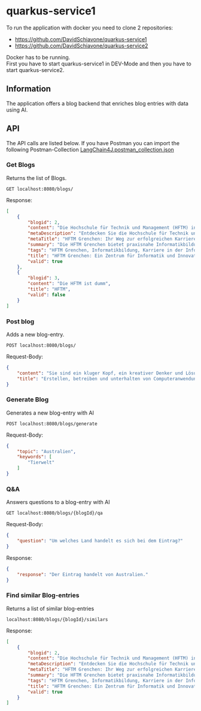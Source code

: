 # quarkus-service1
To run the application with docker you need to clone 2 repositories:
- https://github.com/DavidSchiavone/quarkus-service1
- https://github.com/DavidSchiavone/quarkus-service2

Docker has to be running.  
First you have to start quarkus-service1 in DEV-Mode and then you have to start quarkus-service2.

## Information
The application offers a blog backend that enriches blog entries with data using AI.

## API
The API calls are listed below.
If you have Postman you can import the following Postman-Collection [LangChain4J.postman_collection.json](resources/LangChain4J.postman_collection.json)

### Get Blogs
Returns the list of Blogs.
```http request
GET localhost:8080/blogs/
```

Response:
```json
[
    {
        "blogid": 2,
        "content": "Die Hochschule für Technik und Management (HFTM) in Grenchen ist ein Leuchtturm der Informatikbildung in der Region. Sie vereint praxisnahe Lehre mit modernster Technologie und bereitet die Studierenden optimal auf die Anforderungen des digitalen Zeitalters vor. Im Fokus stehen nicht nur theoretische Grundlagen, sondern auch die Entwicklung realer Softwareprojekte. Der interdisziplinäre Ansatz fördert kreatives Denken und innovative Lösungen. Studierende profitieren von exzellenten Laboreinrichtungen und einer engen Vernetzung mit der Industrie. Durch Projektarbeiten und Praktika vertiefen sie ihr Wissen in praktischen Anwendungen. Die HFTM Grenchen bietet somit einen optimalen Start in eine erfolgreiche Karriere im Bereich Informatik. Die Absolventen sind gefragte Fachkräfte und tragen aktiv zur digitalen Transformation in Unternehmen bei. Damit wird die HFTM zu einem wichtigen Akteur in der Schweizer Bildungslandschaft.",
        "metaDescription": "Entdecken Sie die Hochschule für Technik und Management in Grenchen – ein Zentrum für praxisnahe Informatikbildung, moderne Technologien und innovative Lösungen für Ihre Zukunft.",
        "metaTitle": "HFTM Grenchen: Ihr Weg zur erfolgreichen Karriere in der Informatik",
        "summary": "Die HFTM Grenchen bietet praxisnahe Informatikbildung, fördert kreatives Denken und verbindet Studierende optimal mit der Industrie, um sie auf eine erfolgreiche Karriere vorzubereiten.",
        "tags": "HFTM Grenchen, Informatikbildung, Karriere in der Informatik, Praxisnahe Lehre, Digitale Transformation",
        "title": "HFTM Grenchen: Ein Zentrum für Informatik und Innovation",
        "valid": true
    },
    {
        "blogid": 3,
        "content": "Die HFTM ist dumm",
        "title": "HFTM",
        "valid": false
    }
]
```

### Post blog
Adds a new blog-entry.
```http request
POST localhost:8080/blogs/
```

Request-Body:
```json
{
    "content": "Sie sind ein kluger Kopf, ein kreativer Denker und Lösungsfinder? Sie verstehen die digitale Welt nicht nur, Sie können und wollen sie auch gestalten, entwickeln, in das Arbeitsleben implementieren. Mit anderen Worten, Sie haben das Zeug, Computerprogramme für verschiedenste Plattformen zu erstellen, zu betreiben und zu unterhalten. Mit dem eidgenössisch anerkannten Studium zum/zur Dipl. Informatiker/-in HF, Schwerpunkt Softwareentwicklung bewegen Sie sich elegant und sicher auf der Datenautobahn und sind unterwegs, ein kompletter «Software Developer/-in» zu werden.",
    "title": "Erstellen, betreiben und unterhalten von Computeranwendungen"
}
```

### Generate Blog
Generates a new blog-entry with AI
```http request
POST localhost:8080/blogs/generate
```

Request-Body:
```json
{
    "topic": "Australien",
    "keywords": [
        "Tierwelt"
    ]
}
```

### Q&A
Answers questions to a blog-entry with AI
```
GET localhost:8080/blogs/{blogId}/qa
```

Request-Body:
```json
{
    "question": "Um welches Land handelt es sich bei dem Eintrag?"
}
```

Response:
```json
{
    "response": "Der Eintrag handelt von Australien."
}
```

### Find similar Blog-entries
Returns a list of similar blog-entries
```
localhost:8080/blogs/{blogId}/similars
```

Response:
```json
[
    {
        "blogid": 2,
        "content": "Die Hochschule für Technik und Management (HFTM) in Grenchen ist ein Leuchtturm der Informatikbildung in der Region. Sie vereint praxisnahe Lehre mit modernster Technologie und bereitet die Studierenden optimal auf die Anforderungen des digitalen Zeitalters vor. Im Fokus stehen nicht nur theoretische Grundlagen, sondern auch die Entwicklung realer Softwareprojekte. Der interdisziplinäre Ansatz fördert kreatives Denken und innovative Lösungen. Studierende profitieren von exzellenten Laboreinrichtungen und einer engen Vernetzung mit der Industrie. Durch Projektarbeiten und Praktika vertiefen sie ihr Wissen in praktischen Anwendungen. Die HFTM Grenchen bietet somit einen optimalen Start in eine erfolgreiche Karriere im Bereich Informatik. Die Absolventen sind gefragte Fachkräfte und tragen aktiv zur digitalen Transformation in Unternehmen bei. Damit wird die HFTM zu einem wichtigen Akteur in der Schweizer Bildungslandschaft.",
        "metaDescription": "Entdecken Sie die Hochschule für Technik und Management in Grenchen – ein Zentrum für praxisnahe Informatikbildung, moderne Technologien und innovative Lösungen für Ihre Zukunft.",
        "metaTitle": "HFTM Grenchen: Ihr Weg zur erfolgreichen Karriere in der Informatik",
        "summary": "Die HFTM Grenchen bietet praxisnahe Informatikbildung, fördert kreatives Denken und verbindet Studierende optimal mit der Industrie, um sie auf eine erfolgreiche Karriere vorzubereiten.",
        "tags": "HFTM Grenchen, Informatikbildung, Karriere in der Informatik, Praxisnahe Lehre, Digitale Transformation",
        "title": "HFTM Grenchen: Ein Zentrum für Informatik und Innovation",
        "valid": true
    }
]
```